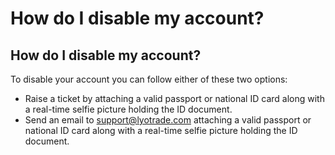 # How do I disable my account?

## How do I disable my account?

To disable your account you can follow either of these two options:&#x20;

* Raise a ticket by attaching a valid passport or national ID card along with a real-time selfie picture holding the ID document.&#x20;
* Send an email to support@lyotrade.com attaching a valid passport or national ID card along with a real-time selfie picture holding the ID document.
